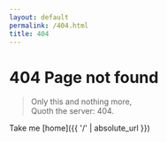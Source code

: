 ```yaml
---
layout: default
permalink: /404.html
title: 404
---
```


# 404 Page not found
> Only this and nothing more,  
> Quoth the server: 404.

Take me [home]({{ '/' | absolute_url }})